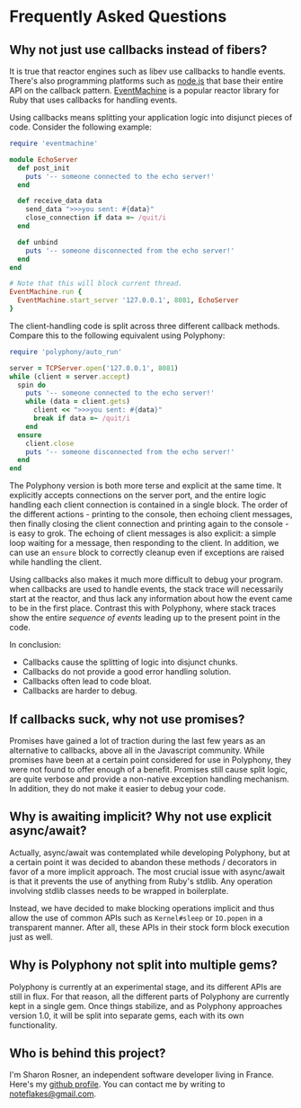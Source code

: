 # Frequently Asked Questions

## Why not just use callbacks instead of fibers?

It is true that reactor engines such as libev use callbacks to handle events. There's also programming platforms such as [node.js](https://nodejs.org/) that base their entire API on the callback pattern. [EventMachine](https://www.rubydoc.info/gems/eventmachine/1.2.7) is a popular reactor library for Ruby that uses callbacks for handling events.

Using callbacks means splitting your application logic into disjunct pieces of code. Consider the following example:

```ruby
require 'eventmachine'

module EchoServer
  def post_init
    puts '-- someone connected to the echo server!'
  end

  def receive_data data
    send_data ">>>you sent: #{data}"
    close_connection if data =~ /quit/i
  end

  def unbind
    puts '-- someone disconnected from the echo server!'
  end
end

# Note that this will block current thread.
EventMachine.run {
  EventMachine.start_server '127.0.0.1', 8081, EchoServer
}
```

The client-handling code is split across three different callback methods. Compare this to the following equivalent using Polyphony:

```ruby
require 'polyphony/auto_run'

server = TCPServer.open('127.0.0.1', 8081)
while (client = server.accept)
  spin do
    puts '-- someone connected to the echo server!'
    while (data = client.gets)
      client << ">>>you sent: #{data}"
      break if data =~ /quit/i
    end
  ensure
    client.close
    puts '-- someone disconnected from the echo server!'
  end
end
```

The Polyphony version is both more terse and explicit at the same time. It explicitly accepts connections on the server port, and the entire logic handling each client connection is contained in a single block. The order of the different actions - printing to the console, then echoing client messages, then finally closing the client connection and printing again to the console - is easy to grok. The echoing of client messages is also explicit: a simple loop waiting for a message, then responding to the client. In addition, we can use an `ensure` block to correctly cleanup even if exceptions are raised while handling the client.

Using callbacks also makes it much more difficult to debug your program. when callbacks are used to handle events, the stack trace will necessarily start at the reactor, and thus lack any information about how the event came to be in the first place. Contrast this with Polyphony, where stack traces show the entire _sequence of events_ leading up to the present point in the code.

In conclusion:

* Callbacks cause the splitting of logic into disjunct chunks.
* Callbacks do not provide a good error handling solution.
* Callbacks often lead to code bloat.
* Callbacks are harder to debug.

## If callbacks suck, why not use promises?

Promises have gained a lot of traction during the last few years as an  
alternative to callbacks, above all in the Javascript community. While promises have been at a certain point considered for use in Polyphony, they were not found to offer enough of a benefit. Promises still cause split logic, are quite verbose and provide a non-native exception handling mechanism. In addition, they do not make it easier to debug your code.

## Why is awaiting implicit? Why not use explicit async/await?

Actually, async/await was contemplated while developing Polyphony, but at a certain point it was decided to abandon these methods / decorators in favor of a more implicit approach. The most crucial issue with async/await is that it prevents the use of anything from Ruby's stdlib. Any operation involving stdlib classes needs to be wrapped in boilerplate.

Instead, we have decided to make blocking operations implicit and thus allow the use of common APIs such as `Kernel#sleep` or `IO.popen` in a transparent manner. After all, these APIs in their stock form block execution just as well.

## Why is Polyphony not split into multiple gems?

Polyphony is currently at an experimental stage, and its different APIs are still in flux. For that reason, all the different parts of Polyphony are currently kept in a single gem. Once things stabilize, and as Polyphony approaches version 1.0, it will be split into separate gems, each with its own functionality.

## Who is behind this project?

I'm Sharon Rosner, an independent software developer living in France. Here's my [github profile](https://github.com/ciconia). You can contact me by writing to [noteflakes@gmail.com](mailto:ciconia@gmail.com).